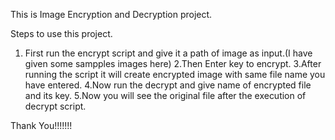 This is Image Encryption and Decryption project.

Steps to use this project.
1. First run the encrypt script and give it a path of image as input.(I have given some sampples images here)
2.Then Enter key to encrypt.
3.After running the script it will create encrypted image with same file name you have entered.
4.Now run the decrypt and give name of encrypted file and its key.
5.Now you will see the original file after the execution of decrypt script.

Thank You!!!!!!!